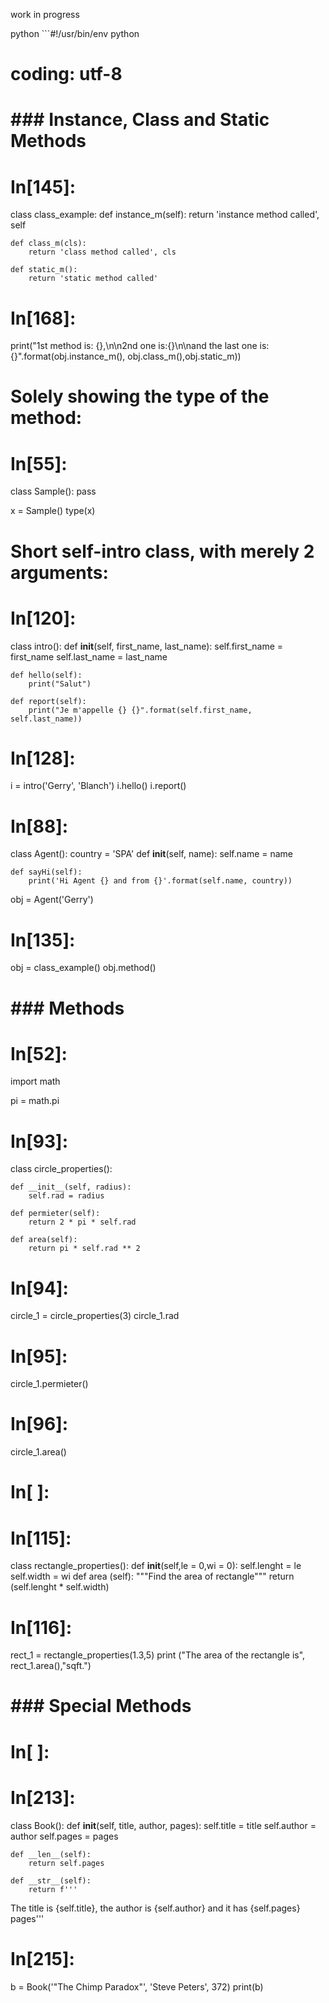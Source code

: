 work in progress

python ```#!/usr/bin/env python
# coding: utf-8

# ### Instance, Class and Static Methods

# In[145]:


class class_example:
    def instance_m(self):
        return 'instance method called', self
    
    def class_m(cls):
        return 'class method called', cls

    def static_m():
        return 'static method called'


# In[168]:


print("1st method is: {},\n\n2nd one is:{}\n\nand the last one is:{}".format(obj.instance_m(),
obj.class_m(),obj.static_m))


# Solely showing the type of the method:

# In[55]:


class Sample():
    pass

x = Sample()
type(x)


# Short self-intro class, with merely 2 arguments:

# In[120]:


class intro():
    def __init__(self, first_name, last_name):
        self.first_name = first_name
        self.last_name = last_name
        
    def hello(self):
        print("Salut")
        
    def report(self):
        print("Je m'appelle {} {}".format(self.first_name, self.last_name))


# In[128]:


i = intro('Gerry', 'Blanch')
i.hello()
i.report()


# In[88]:


class Agent():
    country = 'SPA'
    def __init__(self, name):
        self.name = name
    
    def sayHi(self):
        print('Hi Agent {} and from {}'.format(self.name, country))

obj = Agent('Gerry')


# In[135]:


obj = class_example()
obj.method()


# ### Methods
# 

# In[52]:


import math

pi = math.pi


# In[93]:


class circle_properties():

    def __init__(self, radius):
        self.rad = radius
        
    def permieter(self):
        return 2 * pi * self.rad
    
    def area(self):
        return pi * self.rad ** 2 
    


# In[94]:


circle_1 = circle_properties(3)
circle_1.rad


# In[95]:


circle_1.permieter()


# In[96]:


circle_1.area()


# In[ ]:





# In[115]:


class rectangle_properties(): 
    def __init__(self,le = 0,wi = 0): 
        self.lenght = le
        self.width = wi 
    def area (self): 
        """Find the area of rectangle""" 
        return (self.lenght * self.width) 


# In[116]:


rect_1 = rectangle_properties(1.3,5) 
print ("The area of the rectangle is", rect_1.area(),"sqft.")


# ### Special Methods

# In[ ]:





# In[213]:


class Book():
    def __init__(self, title, author, pages):
        self.title = title
        self.author = author
        self.pages = pages
        
    def __len__(self):
        return self.pages
    
    def __str__(self):
        return f'''
The title is {self.title}, the author is {self.author} and it has {self.pages} pages'''


# In[215]:


b = Book('"The Chimp Paradox"', 'Steve Peters', 372)
print(b)
```
